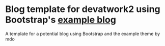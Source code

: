 # Blog template for devatwork2 using Bootstrap's [example blog](https://getbootstrap.com/docs/3.3/examples/blog/)

A template for a potential blog using Bootstrap and the example theme by mdo
